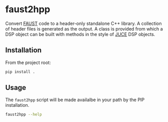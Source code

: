 # faust2hpp

Convert [FAUST](https://faust.grame.fr/) code to a header-only standalone C++ library.
A collection of header files is generated as the output.
A class is provided from which a DSP object can be built with methods in the style of [JUCE](https://juce.com) DSP objects.

## Installation

From the project root:

```bash
pip install .
```

## Usage

The `faust2hpp` script will be made availalbe in your path by the PIP installation.

```bash
faust2hpp --help
```
